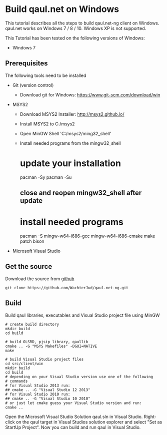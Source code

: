 Build qaul.net on Windows
=========================

This tutorial describes all the steps to build qaul.net-ng client on Windows. 
qaul.net works on Windows 7 / 8 / 10. Windows XP is not supported.

This Tutorial has been tested on the following versions of Windows:

* Windows 7


Prerequisites
-------------

The following tools need to be installed

* Git (version control)
  * Download git for Windows: https://www.git-scm.com/download/win
* MSYS2
  * Download MSYS2 Installer: http://msys2.github.io/
  * Install MSYS2 to C:/msys2
  * Open MinGW Shell 'C:/msys2/ming32_shell'
  * Install needed programs from the mingw32_shell

	# update your installation
	pacman -Sy
	pacman -Su
	## close and reopen mingw32_shell after update
	
	# install needed programs
	pacman -S mingw-w64-i686-gcc mingw-w64-i686-cmake make patch bison 

* Microsoft Visual Studio	
	

Get the source
--------------

Download the source from [github](https://github.com/WachterJud/qaul.net-ng) 

	git clone https://github.com/WachterJud/qaul.net-ng.git

	
Build
-----

Build qaul libraries, executables and Visual Studio project file using MinGW

    # create build directory
	mkdir build
    cd build
	
	# build OLSRD, pjsip library, qaullib
    cmake .. -G "MSYS Makefiles" -DGUI=NATIVE
    make
	
	# build Visual Studio project files
	cd src/client/win
	mkdir build
	cd build
	# depending on your Visual Studio version use one of the following
	# commands
	# for Visual Studio 2013 run:
	## cmake .. -G "Visual Studio 12 2013"
	# for Visual Studio 2010 run:
	## cmake .. -G "Visual Studio 10 2010"
	# or just let cmake guess your Visual Studio version and run:
	cmake ..

Open the Microsoft Visual Studio Solution qaul.sln in Visual Studio. Right-click 
on the qaul target in Visual Studios solution explorer and select "Set as StartUp 
Project". Now you can build and run qaul in Visual Studio.
